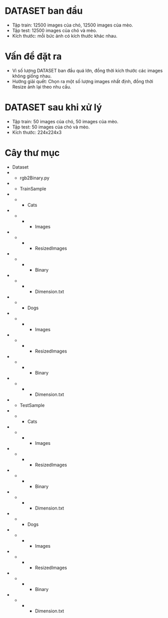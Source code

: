 # DATASET ban đầu
* Tập train:  12500 images của chó, 12500 images của mèo.
* Tập test:   12500 images của chó và mèo.
* Kích thước: mỗi bức ảnh có kích thước khác nhau.
# Vấn đề đặt ra
* Vì số lượng DATASET ban đầu quá lớn, đồng thời kích thước các images không giống nhau.
* Hướng giải quết: Chọn ra một số lượng images nhất định, đồng thời Resize ảnh lại theo nhu cầu.
# DATASET sau khi xử lý
* Tập train:  50 images của chó, 50 images của mèo.
* Tập test:   50 images của chó và mèo.
* Kích thước: 224x224x3

# Cây thư mục
* Dataset
* * rgb2Binary.py
* * TrainSample
* * * Cats
* * * * Images
* * * * ResizedImages
* * * * Binary
* * * * Dimension.txt
* * * Dogs
* * * * Images
* * * * ResizedImages
* * * * Binary
* * * * Dimension.txt
* * TestSample
* * * Cats
* * * * Images
* * * * ResizedImages
* * * * Binary
* * * * Dimension.txt
* * * Dogs
* * * * Images
* * * * ResizedImages
* * * * Binary
* * * * Dimension.txt
